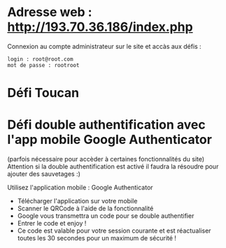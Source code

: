 # Adresse web : http://193.70.36.186/index.php
Connexion au compte administrateur sur le site et accàs aux défis :

    login : root@root.com
    mot de passe : rootroot

# Défi Toucan
# Défi double authentification avec l'app mobile Google Authenticator

(parfois nécessaire pour accèder à certaines fonctionnalités du site) Attention si la double authentification est activé il faudra la résoudre pour ajouter des sauvetages :)

Utilisez l'application mobile : Google Authenticator
- Télécharger l'application sur votre mobile
- Scanner le QRCode à l'aide de la fonctionnalité
- Google vous transmettra un code pour se double authentifier
- Entrer le code et enjoy !
- Ce code est valable pour votre session courante et est réactualiser toutes les 30 secondes pour un maximum de sécurité ! 
